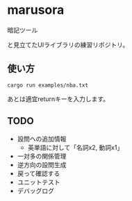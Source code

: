 # marusora

暗記ツール

と見立てたUIライブラリの練習リポジトリ。

## 使い方


```
cargo run examples/nba.txt
```

あとは適宜returnキーを入力します。

## TODO

* 設問への追加情報
  * 英単語に対して「名詞x2, 動詞x1」
* 一対多の関係管理
* 逆方向の設問生成
* 戻って確認する
* ユニットテスト
* デバッグログ

